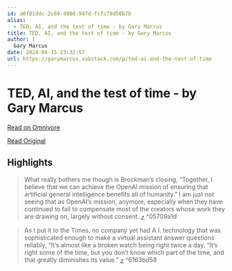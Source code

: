 ```yaml
---
id: a0f81ddc-2c69-498d-947d-fcfc78d58b7b
alias:
  - TED, AI, and the test of time - by Gary Marcus
title: TED, AI, and the test of time - by Gary Marcus
author: |
  Gary Marcus
date: 2024-04-15 23:32:57
url: https://garymarcus.substack.com/p/ted-ai-and-the-test-of-time
---
```


# TED, AI, and the test of time - by Gary Marcus

[Read on Omnivore](https://omnivore.app/me/https-garymarcus-substack-com-p-ted-ai-and-the-test-of-time-18ee3e4538f)

[Read Original](https://garymarcus.substack.com/p/ted-ai-and-the-test-of-time)

## Highlights

> What really bothers me though is Brockman’s closing, “Together, I believe that we can achieve the OpenAI mission of ensuring that artificial general intelligence benefits all of humanity.” I am just not seeing that as OpenAI’s mission, anymore, especially when they have continued to fail to compensate most of the creators whose work they are drawing on, largely without consent. [⤴️](https://omnivore.app/me/https-garymarcus-substack-com-p-ted-ai-and-the-test-of-time-18ee3e4538f#05709a1d-8acc-4ab4-a894-b4109a81b3ee)  ^05709a1d

> As I put it to the Times, no company yet had A.I. technology that was sophisticated enough to make a virtual assistant answer questions reliably, “It’s almost like a broken watch being right twice a day. “It’s right some of the time, but you don’t know which part of the time, and that greatly diminishes its value.” [⤴️](https://omnivore.app/me/https-garymarcus-substack-com-p-ted-ai-and-the-test-of-time-18ee3e4538f#6163bd58-ba57-4583-88a6-decc27aef071)  ^6163bd58

